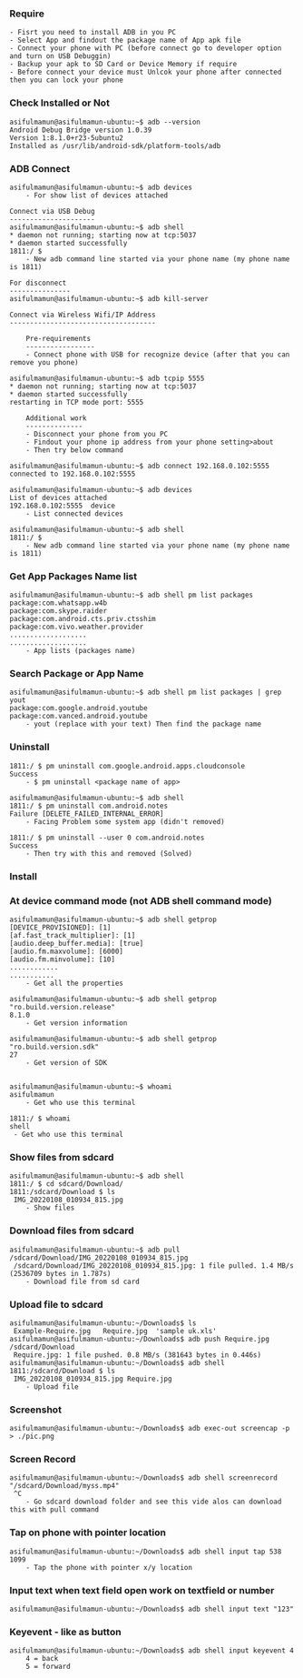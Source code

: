 ### Require

    - Fisrt you need to install ADB in you PC
    - Select App and findout the package name of App apk file
    - Connect your phone with PC (before connect go to developer option and turn on USB Debuggin)
    - Backup your apk to SD Card or Device Memory if require
    - Before connect your device must Unlcok your phone after connected then you can lock your phone


### Check Installed or Not

    asifulmamun@asifulmamun-ubuntu:~$ adb --version
    Android Debug Bridge version 1.0.39
    Version 1:8.1.0+r23-5ubuntu2
    Installed as /usr/lib/android-sdk/platform-tools/adb


### ADB Connect

    asifulmamun@asifulmamun-ubuntu:~$ adb devices
        - For show list of devices attached

    Connect via USB Debug
    ---------------------
    asifulmamun@asifulmamun-ubuntu:~$ adb shell
    * daemon not running; starting now at tcp:5037
    * daemon started successfully
    1811:/ $        
        - New adb command line started via your phone name (my phone name is 1811)

    For disconnect
    ---------------
    asifulmamun@asifulmamun-ubuntu:~$ adb kill-server

    Connect via Wireless Wifi/IP Address
    ------------------------------------

        Pre-requirements
        -----------------
        - Connect phone with USB for recognize device (after that you can remove you phone)

    asifulmamun@asifulmamun-ubuntu:~$ adb tcpip 5555
    * daemon not running; starting now at tcp:5037
    * daemon started successfully
    restarting in TCP mode port: 5555

        Additional work
        --------------
        - Disconnect your phone from you PC
        - Findout your phone ip address from your phone setting>about
        - Then try below command

    asifulmamun@asifulmamun-ubuntu:~$ adb connect 192.168.0.102:5555
    connected to 192.168.0.102:5555

    asifulmamun@asifulmamun-ubuntu:~$ adb devices
    List of devices attached
    192.168.0.102:5555	device
        - List connected devices
        
    asifulmamun@asifulmamun-ubuntu:~$ adb shell
    1811:/ $        
        - New adb command line started via your phone name (my phone name is 1811)


### Get App Packages Name list

    asifulmamun@asifulmamun-ubuntu:~$ adb shell pm list packages
    package:com.whatsapp.w4b
    package:com.skype.raider
    package:com.android.cts.priv.ctsshim
    package:com.vivo.weather.provider
    ...................
    ...................
        - App lists (packages name)


### Search Package or App Name

    asifulmamun@asifulmamun-ubuntu:~$ adb shell pm list packages | grep yout
    package:com.google.android.youtube
    package:com.vanced.android.youtube
        - yout (replace with your text) Then find the package name


### Uninstall

    1811:/ $ pm uninstall com.google.android.apps.cloudconsole
    Success
        - $ pm uninstall <package name of app>

    asifulmamun@asifulmamun-ubuntu:~$ adb shell
    1811:/ $ pm uninstall com.android.notes 
    Failure [DELETE_FAILED_INTERNAL_ERROR]
        - Facing Problem some system app (didn't removed)

    1811:/ $ pm uninstall --user 0 com.android.notes                               
    Success
        - Then try with this and removed (Solved)



### Install


### At device command mode (not ADB shell command mode)
    asifulmamun@asifulmamun-ubuntu:~$ adb shell getprop
    [DEVICE_PROVISIONED]: [1]
    [af.fast_track_multiplier]: [1]
    [audio.deep_buffer.media]: [true]
    [audio.fm.maxvolume]: [6000]
    [audio.fm.minvolume]: [10]
    ............
    ...........
        - Get all the properties
    
    asifulmamun@asifulmamun-ubuntu:~$ adb shell getprop "ro.build.version.release"
    8.1.0
        - Get version information

    asifulmamun@asifulmamun-ubuntu:~$ adb shell getprop "ro.build.version.sdk"
    27
        - Get version of SDK


    asifulmamun@asifulmamun-ubuntu:~$ whoami
    asifulmamun
        - Get who use this terminal

    1811:/ $ whoami
    shell
     - Get who use this terminal


### Show files from sdcard
    asifulmamun@asifulmamun-ubuntu:~$ adb shell
    1811:/ $ cd sdcard/Download/                                                                                                     
    1811:/sdcard/Download $ ls
     IMG_20220108_010934_815.jpg
        - Show files


### Download files from sdcard

    asifulmamun@asifulmamun-ubuntu:~$ adb pull /sdcard/Download/IMG_20220108_010934_815.jpg
     /sdcard/Download/IMG_20220108_010934_815.jpg: 1 file pulled. 1.4 MB/s (2536709 bytes in 1.787s)
        - Download file from sd card


### Upload file to sdcard

    asifulmamun@asifulmamun-ubuntu:~/Downloads$ ls
     Example-Require.jpg   Require.jpg  'sample uk.xls'
    asifulmamun@asifulmamun-ubuntu:~/Downloads$ adb push Require.jpg /sdcard/Download
     Require.jpg: 1 file pushed. 0.8 MB/s (381643 bytes in 0.446s)
    asifulmamun@asifulmamun-ubuntu:~/Downloads$ adb shell
    1811:/sdcard/Download $ ls
     IMG_20220108_010934_815.jpg Require.jpg
        - Upload file


### Screenshot

    asifulmamun@asifulmamun-ubuntu:~/Downloads$ adb exec-out screencap -p > ./pic.png


### Screen Record

    asifulmamun@asifulmamun-ubuntu:~/Downloads$ adb shell screenrecord "/sdcard/Download/myss.mp4"
     ^C
        - Go sdcard download folder and see this vide alos can download this with pull command


### Tap on phone with pointer location
    
    asifulmamun@asifulmamun-ubuntu:~/Downloads$ adb shell input tap 538 1099
        - Tap the phone with pointer x/y location


### Input text when text field open work on textfield or number
    
    asifulmamun@asifulmamun-ubuntu:~/Downloads$ adb shell input text "123"


### Keyevent - like as button
    asifulmamun@asifulmamun-ubuntu:~/Downloads$ adb shell input keyevent 4
        4 = back
        5 = forward